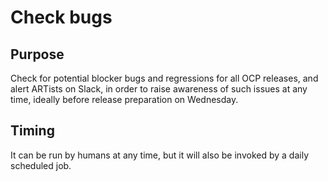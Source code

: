 # Check bugs

## Purpose

Check for potential blocker bugs and regressions for all OCP releases, and
alert ARTists on Slack, in order to raise awareness of such issues at any time,
ideally before release preparation on Wednesday.

## Timing

It can be run by humans at any time, but it will also be invoked by a daily
scheduled job.
